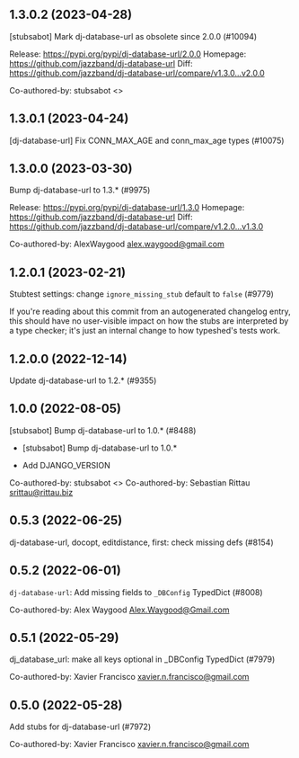## 1.3.0.2 (2023-04-28)

[stubsabot] Mark dj-database-url as obsolete since 2.0.0 (#10094)

Release: https://pypi.org/pypi/dj-database-url/2.0.0
Homepage: https://github.com/jazzband/dj-database-url
Diff: https://github.com/jazzband/dj-database-url/compare/v1.3.0...v2.0.0

Co-authored-by: stubsabot <>

## 1.3.0.1 (2023-04-24)

[dj-database-url] Fix CONN_MAX_AGE and conn_max_age types (#10075)

## 1.3.0.0 (2023-03-30)

Bump dj-database-url to 1.3.* (#9975)

Release: https://pypi.org/pypi/dj-database-url/1.3.0
Homepage: https://github.com/jazzband/dj-database-url
Diff: https://github.com/jazzband/dj-database-url/compare/v1.2.0...v1.3.0

Co-authored-by: AlexWaygood <alex.waygood@gmail.com>

## 1.2.0.1 (2023-02-21)

Stubtest settings: change `ignore_missing_stub` default to `false` (#9779)

If you're reading about this commit from an autogenerated changelog entry, this should have no user-visible impact on how the stubs are interpreted by a type checker; it's just an internal change to how typeshed's tests work.

## 1.2.0.0 (2022-12-14)

Update dj-database-url to 1.2.* (#9355)

## 1.0.0 (2022-08-05)

[stubsabot] Bump dj-database-url to 1.0.* (#8488)

* [stubsabot] Bump dj-database-url to 1.0.*

* Add DJANGO_VERSION

Co-authored-by: stubsabot <>
Co-authored-by: Sebastian Rittau <srittau@rittau.biz>

## 0.5.3 (2022-06-25)

dj-database-url, docopt, editdistance, first: check missing defs (#8154)

## 0.5.2 (2022-06-01)

`dj-database-url`: Add missing fields to `_DBConfig` TypedDict (#8008)

Co-authored-by: Alex Waygood <Alex.Waygood@Gmail.com>

## 0.5.1 (2022-05-29)

dj_database_url: make all keys optional in _DBConfig TypedDict (#7979)

Co-authored-by: Xavier Francisco <xavier.n.francisco@gmail.com>

## 0.5.0 (2022-05-28)

Add stubs for dj-database-url (#7972)

Co-authored-by: Xavier Francisco <xavier.n.francisco@gmail.com>

